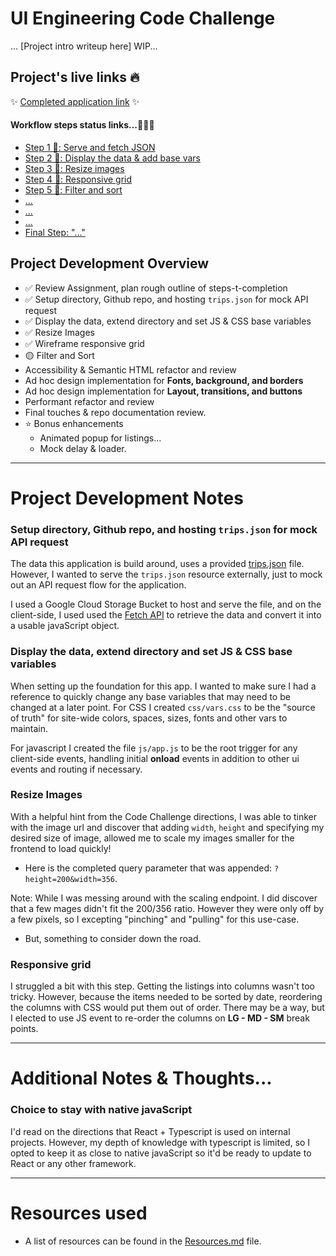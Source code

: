# UI Engineering Code Challenge
... [Project intro writeup here] WIP...

## Project's live links 🔥

✨ [Completed application link](https://robbobfrh84.github.io/index.html) ✨

#### Workflow steps status links...🐾🐾🐾
  - [Step 1 🐾: Serve and fetch JSON](https://robbobfrh84.github.io/trips-ui/steps/1_Serve-and-fetch-JSON/index.html)  
  - [Step 2 🐾: Display the data & add base vars](https://robbobfrh84.github.io/trips-ui/steps/2_Display-the-data/index.html)  
  - [Step 3 🐾: Resize images](https://robbobfrh84.github.io/trips-ui/steps/3_Resize-images/index.html)  
  - [Step 4 🐾: Responsive grid](https://robbobfrh84.github.io/trips-ui/steps/4_Responsive-grid/index.html)  
  - [Step 5 🐾: Filter and sort](https://robbobfrh84.github.io/trips-ui/steps/5_Filter-and-sort/index.html)
  - [...](https://robbobfrh84.github.io/trips-ui/steps//index.html)
  - [...](https://robbobfrh84.github.io/trips-ui/steps//index.html)
  - [...](https://robbobfrh84.github.io/trips-ui/steps//index.html)
  - [Final Step: "..."](https://robbobfrh84.github.io/index.html)

## Project Development Overview
- ✅ Review Assignment, plan rough outline of steps-t-completion
- ✅ Setup directory, Github repo, and hosting `trips.json` for mock API request
- ✅ Display the data, extend directory and set JS & CSS base variables
- ✅ Resize Images
- ✅ Wireframe responsive grid
- 🟡 Filter and Sort
- Accessibility & Semantic HTML refactor and review
- Ad hoc design implementation for **Fonts, background, and borders**
- Ad hoc design implementation for **Layout, transitions, and buttons**
- Performant refactor and review
- Final touches & repo documentation review.
- ⭐️ Bonus enhancements
  - Animated popup for listings...
  - Mock delay & loader. 

----
# Project Development Notes

### Setup directory, Github repo, and hosting `trips.json` for mock API request
The data this application is build around, uses a provided [trips.json](https://storage.googleapis.com/bobs_lab_bucket/json_host/trips.json) file. However, I wanted to serve the `trips.json` resource externally, just to mock out an API request flow for the application.

I used a Google Cloud Storage Bucket to host and serve the file, and on the client-side, I used used the [Fetch API](https://developer.mozilla.org/en-US/docs/Web/API/Fetch_API) to retrieve the data and convert it into a usable javaScript object.

### Display the data, extend directory and set JS & CSS base variables
When setting up the foundation for this app. I wanted to make sure I had a reference to quickly change any base variables that may need to be changed at a later point. For CSS I created `css/vars.css` to be the "source of truth" for site-wide colors, spaces, sizes, fonts and other vars to maintain.

For javascript I created the file `js/app.js` to be the root trigger for any client-side events, handling initial **onload** events in addition to other ui events and routing if necessary.  

### Resize Images
With a helpful hint from the Code Challenge directions, I was able to tinker with the image url and discover that adding `width`, `height` and specifying my desired size of image, allowed me to scale my images smaller for the frontend to load quickly!
- Here is the completed query parameter that was appended: `?height=200&width=356`.

Note: While I was messing around with the scaling endpoint. I did discover that a few mages didn't fit the 200/356 ratio. However they were only off by a few pixels, so I excepting "pinching" and "pulling" for this use-case.
- But, something to consider down the road.

### Responsive grid
I struggled a bit with this step. Getting the listings into columns wasn't too tricky. However, because the items needed to be sorted by date, reordering the columns with CSS would put them out of order. There may be a way, but I elected to use JS event to re-order the columns on **LG - MD - SM** break points.


----
# Additional Notes & Thoughts...

### Choice to stay with native javaScript
I'd read on the directions that React + Typescript is used on internal projects. However, my depth of knowledge with typescript is limited, so I opted to keep it as close to native javaScript so it'd be ready to update to React or any other framework.

----
# Resources used
- A list of resources can be found in the [Resources.md](https://robbobfrh84.github.io/trips-ui/Resources.md) file.
